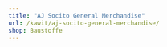 ```yaml
---
title: "AJ Socito General Merchandise"
url: /kawit/aj-socito-general-merchandise/
shop: Baustoffe
---
```

